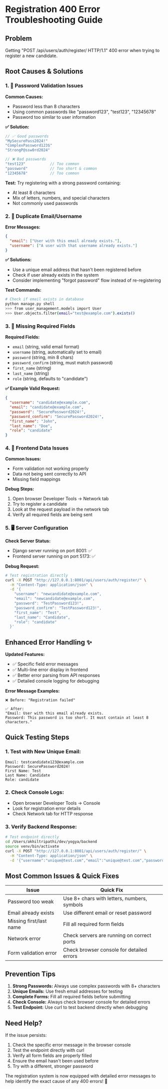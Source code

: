 # Registration 400 Error Troubleshooting Guide

## Problem
Getting "POST /api/users/auth/register/ HTTP/1.1" 400 error when trying to register a new candidate.

## Root Causes & Solutions

### 1. 🔐 **Password Validation Issues**

**Common Causes:**
- Password less than 8 characters
- Using common passwords like "password123", "test123", "12345678"
- Password too similar to user information

**✅ Solution:**
```javascript
// ✅ Good passwords
"MySecurePass2024!"
"ComplexPassword123$"
"StrongP@ssw0rd2024"

// ❌ Bad passwords  
"test123"           // Too common
"password"          // Too short & common
"12345678"          // Too common
```

**Test:** Try registering with a strong password containing:
- At least 8 characters
- Mix of letters, numbers, and special characters
- Not commonly used passwords

### 2. 📧 **Duplicate Email/Username**

**Error Messages:**
```json
{
  "email": ["User with this email already exists."],
  "username": ["A user with that username already exists."]
}
```

**✅ Solutions:**
- Use a unique email address that hasn't been registered before
- Check if user already exists in the system
- Consider implementing "forgot password" flow instead of re-registering

**Test Commands:**
```bash
# Check if email exists in database
python manage.py shell
>>> from user_management.models import User
>>> User.objects.filter(email="test@example.com").exists()
```

### 3. 📝 **Missing Required Fields**

**Required Fields:**
- `email` (string, valid email format)
- `username` (string, automatically set to email)
- `password` (string, min 8 chars)
- `password_confirm` (string, must match password)
- `first_name` (string)
- `last_name` (string)
- `role` (string, defaults to "candidate")

**✅ Example Valid Request:**
```json
{
  "username": "candidate@example.com",
  "email": "candidate@example.com",
  "password": "SecurePassword2024!",
  "password_confirm": "SecurePassword2024!",
  "first_name": "John",
  "last_name": "Doe",
  "role": "candidate"
}
```

### 4. 🔧 **Frontend Data Issues**

**Common Issues:**
- Form validation not working properly
- Data not being sent correctly to API
- Missing field mappings

**Debug Steps:**
1. Open browser Developer Tools → Network tab
2. Try to register a candidate
3. Look at the request payload in the network tab
4. Verify all required fields are being sent

### 5. 🖥️ **Server Configuration**

**Check Server Status:**
- Django server running on port 8001: ✅
- Frontend server running on port 5173: ✅

**Debug Request:**
```bash
# Test registration directly
curl -X POST "http://127.0.0.1:8001/api/users/auth/register/" \
  -H "Content-Type: application/json" \
  -d '{
    "username": "newcandidate@example.com",
    "email": "newcandidate@example.com",
    "password": "TestPassword123!",
    "password_confirm": "TestPassword123!",
    "first_name": "Test",
    "last_name": "Candidate",
    "role": "candidate"
  }'
```

## Enhanced Error Handling ✨

**Updated Features:**
- ✅ Specific field error messages
- ✅ Multi-line error display in frontend
- ✅ Better error parsing from API responses
- ✅ Detailed console logging for debugging

**Error Message Examples:**
```
❌ Before: "Registration failed"

✅ After: 
"Email: User with this email already exists.
Password: This password is too short. It must contain at least 8 characters."
```

## Quick Testing Steps

### 1. **Test with New Unique Email:**
```
Email: testcandidate123@example.com
Password: SecurePassword2024!
First Name: Test
Last Name: Candidate
Role: candidate
```

### 2. **Check Console Logs:**
- Open browser Developer Tools → Console
- Look for registration error details
- Check Network tab for HTTP response

### 3. **Verify Backend Response:**
```bash
# Test endpoint directly
cd /Users/akhiltripathi/dev/yogya/backend
source venv/bin/activate
curl -X POST "http://127.0.0.1:8001/api/users/auth/register/" \
  -H "Content-Type: application/json" \
  -d '{"username":"unique@test.com","email":"unique@test.com","password":"StrongPass123!","password_confirm":"StrongPass123!","first_name":"Test","last_name":"User","role":"candidate"}'
```

## Most Common Issues & Quick Fixes

| Issue | Quick Fix |
|-------|-----------|
| Password too weak | Use 8+ chars with letters, numbers, symbols |
| Email already exists | Use different email or reset password |
| Missing first/last name | Fill all required form fields |
| Network error | Check servers are running on correct ports |
| Form validation error | Check browser console for detailed errors |

## Prevention Tips

1. **Strong Passwords:** Always use complex passwords with 8+ characters
2. **Unique Emails:** Use fresh email addresses for testing
3. **Complete Forms:** Fill all required fields before submitting
4. **Check Console:** Always check browser console for detailed errors
5. **Test Endpoint:** Use curl to test backend directly when debugging

## Need Help?

If the issue persists:
1. Check the specific error message in the browser console
2. Test the endpoint directly with curl
3. Verify all form fields are properly filled
4. Ensure the email hasn't been used before
5. Try with a different, stronger password

The registration system is now equipped with detailed error messages to help identify the exact cause of any 400 errors! 🎯